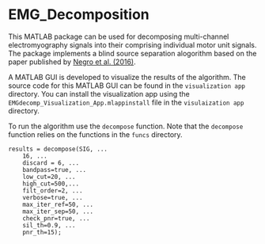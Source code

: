 # EMG_Decomposition
This MATLAB package can be used for decomposing multi-channel electromyography signals into their comprising individual motor unit signals. 
The package implements a blind source separation alogorithm based on the paper published by [Negro et al. (2016)](https://iopscience.iop.org/article/10.1088/1741-2560/13/2/026027/meta).

A MATLAB GUI is developed to visualize the results of the algorithm. The source code for this MATLAB GUI can be found in the `visualization app` directory.
You can install the visualization app using the `EMGdecomp_Visualization_App.mlappinstall` file in the `visulaization app` directory. 

To run the algorithm use the `decompose` function. Note that the `decompose` function relies on the functions in the `funcs` directory.    
```
results = decompose(SIG, ...
    16, ...
    discard = 6, ...
    bandpass=true, ...
    low_cut=20, ...
    high_cut=500,...
    filt_order=2, ...
    verbose=true, ...
    max_iter_ref=50, ...
    max_iter_sep=50, ...
    check_pnr=true, ...
    sil_th=0.9, ...
    pnr_th=15);
```
